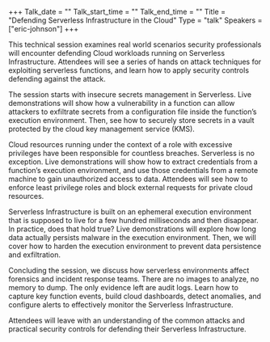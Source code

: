 +++
Talk_date = ""
Talk_start_time = ""
Talk_end_time = ""
Title = "Defending Serverless Infrastructure in the Cloud"
Type = "talk"
Speakers = ["eric-johnson"]
+++

This technical session examines real world scenarios security professionals will encounter defending Cloud workloads running on Serverless Infrastructure. Attendees will see a series of hands on attack techniques for exploiting serverless functions, and learn how to apply security controls defending against the attack.

The session starts with insecure secrets management in Serverless. Live demonstrations will show how a vulnerability in a function can allow attackers to exfiltrate secrets from a configuration file inside the function’s execution environment. Then, see how to securely store secrets in a vault protected by the cloud key management service (KMS).

Cloud resources running under the context of a role with excessive privileges have been responsible for countless breaches. Serverless is no exception. Live demonstrations will show how to extract credentials from a function’s execution environment, and use those credentials from a remote machine to gain unauthorized access to data. Attendees will see how to enforce least privilege roles and block external requests for private cloud resources.

Serverless Infrastructure is built on an ephemeral execution environment that is supposed to live for a few hundred milliseconds and then disappear. In practice, does that hold true? Live demonstrations will explore how long data actually persists malware in the execution environment. Then, we will cover how to harden the execution environment to prevent data persistence and exfiltration.

Concluding the session, we discuss how serverless environments affect forensics and incident response teams. There are no images to analyze, no memory to dump. The only evidence left are audit logs. Learn how to capture key function events, build cloud dashboards, detect anomalies, and configure alerts to effectively monitor the Serverless Infrastructure.

Attendees will leave with an understanding of the common attacks and practical security controls for defending their Serverless Infrastructure.
